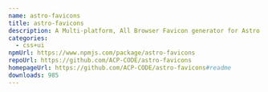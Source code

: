 ```yaml
---
name: astro-favicons
title: astro-favicons
description: A Multi-platform, All Browser Favicon generator for Astro Project.
categories:
  - css+ui
npmUrl: https://www.npmjs.com/package/astro-favicons
repoUrl: https://github.com/ACP-CODE/astro-favicons
homepageUrl: https://github.com/ACP-CODE/astro-favicons#readme
downloads: 985
---
```


